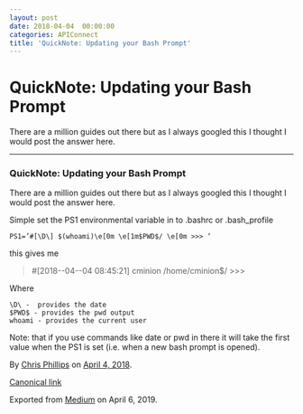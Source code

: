 ```yaml
---
layout: post
date: 2018-04-04  00:00:00
categories: APIConnect
title: 'QuickNote: Updating your Bash Prompt'
---
```


QuickNote: Updating your Bash Prompt 
====================================

 
There are a million guides out there but as I always googled this I
thought I would post the answer here.


 
 
 

------------------------------------------------------------------------


 
 
### QuickNote: Updating your Bash Prompt 

There are a million guides out there but as I always googled this I
thought I would post the answer here.

Simple set the PS1 environmental variable in to .bashrc
or .bash\_profile

``` 
PS1=’#[\D\] $(whoami)\e[0m \e[1m$PWD$/ \e[0m >>> ‘
```

this gives me

> \#\[2018--04--04 08:45:21\] cminion /home/cminion\$/ \>\>\>

Where

``` 
\D\ -  provides the date
$PWD$ - provides the pwd output
whoami - provides the current user
```

Note: that if you use commands like date or pwd in there it will take
the first value when the PS1 is set (i.e. when a new bash prompt is
opened).





By [Chris Phillips](https://medium.com/@cminion) on
[April 4, 2018](https://medium.com/p/74f93e3ec04).

[Canonical
link](https://medium.com/@cminion/quicknote-updating-your-bash-prompt-74f93e3ec04)

Exported from [Medium](https://medium.com) on April 6, 2019.
